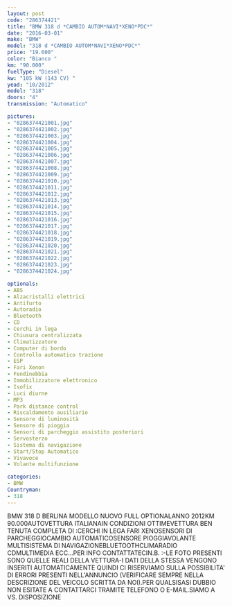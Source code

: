 ```yaml
---
layout: post
code: "286374421"
title: "BMW 318 d *CAMBIO AUTOM*NAVI*XENO*PDC*"
date: "2016-03-01"
make: "BMW"
model: "318 d *CAMBIO AUTOM*NAVI*XENO*PDC*"
price: "19.600"
color: "Bianco "
km: "90.000"
fuelType: "Diesel"
kw: "105 kW (143 CV) "
yead: "10/2012"
model: "318"
doors: "4"
transmission: "Automatico"

pictures:
- "0286374421001.jpg"
- "0286374421002.jpg"
- "0286374421003.jpg"
- "0286374421004.jpg"
- "0286374421005.jpg"
- "0286374421006.jpg"
- "0286374421007.jpg"
- "0286374421008.jpg"
- "0286374421009.jpg"
- "0286374421010.jpg"
- "0286374421011.jpg"
- "0286374421012.jpg"
- "0286374421013.jpg"
- "0286374421014.jpg"
- "0286374421015.jpg"
- "0286374421016.jpg"
- "0286374421017.jpg"
- "0286374421018.jpg"
- "0286374421019.jpg"
- "0286374421020.jpg"
- "0286374421021.jpg"
- "0286374421022.jpg"
- "0286374421023.jpg"
- "0286374421024.jpg"

optionals:
- ABS
- Alzacristalli elettrici
- Antifurto
- Autoradio
- Bluetooth
- CD
- Cerchi in lega
- Chiusura centralizzata
- Climatizzatore
- Computer di bordo
- Controllo automatico trazione
- ESP
- Fari Xenon
- Fendinebbia
- Immobilizzatore elettronico
- Isofix
- Luci diurne
- MP3
- Park distance control
- Riscaldamento ausiliario
- Sensore di luminosità
- Sensore di pioggia
- Sensori di parcheggio assistito posteriori
- Servosterzo
- Sistema di navigazione
- Start/Stop Automatico
- Vivavoce
- Volante multifunzione

categories:
- BMW
Countryman:
- 318
---
```

BMW 318 D BERLINA MODELLO NUOVO FULL OPTIONALANNO 2012KM 90.000AUTOVETTURA ITALIANAIN CONDIZIONI OTTIMEVETTURA BEN TENUTA COMPLETA DI :CERCHI IN LEGA FARI XENOSENSORI DI PARCHEGGIOCAMBIO AUTOMATICOSENSORE PIOGGIAVOLANTE MULTISISTEMA DI NAVIGAZIONEBLUETOOTHCLIMARADIO CDMULTIMEDIA ECC...PER INFO CONTATTATECIN.B. :-LE FOTO PRESENTI SONO QUELLE REALI DELLA VETTURA-I DATI DELLA STESSA VENGONO INSERITI AUTOMATICAMENTE QUINDI CI RISERVIAMO SULLA POSSIBILITA' DI ERRORI PRESENTI NELL'ANNUNCIO (VERIFICARE SEMPRE NELLA DESCRIZIONE DEL VEICOLO SCRITTA DA NOI).PER QUALSISASI DUBBIO NON ESITATE A CONTATTARCI TRAMITE TELEFONO O E-MAIL.SIAMO A VS. DISPOSIZIONE